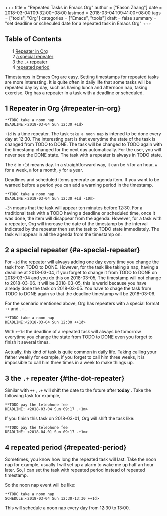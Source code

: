+++
title = "Repeated Tasks in Emacs Org"
author = ["Eason Zhang"]
date = 2018-03-04T09:32:00+08:00
lastmod = 2018-03-04T09:41:00+08:00
tags = ["tools", "Org"]
categories = ["Emacs", "tools"]
draft = false
summary = "set deadline or scheculed date for a repeated task in Emacs Org"
+++

<style>
  .ox-hugo-toc ul {
    list-style: none;
  }
</style>
<div class="ox-hugo-toc toc">
<div></div>

## Table of Contents

- <span class="section-num">1</span> [Repeater in Org](#repeater-in-org)
- <span class="section-num">2</span> [a special repeater](#a-special-repeater)
- <span class="section-num">3</span> [the `.+` repeater](#the-dot-repeater)
- <span class="section-num">4</span> [repeated period](#repeated-period)

</div>
<!--endtoc-->

Timestamps in Emacs Org are easy. Setting timestamps for repeated
tasks are more interesting. It is quite often in daily life that some
tasks will be repeated day by day, such as having lunch and afternoon
nap, taking exercise. Org has a repeater in a task with a deadline or
scheduled.


## <span class="section-num">1</span> Repeater in Org {#repeater-in-org}

```text
**TODO take a noon nap
DEADLINE:<2018-03-04 Sun 12:30 +1d>
```

`+1d` is a time repeater. The task `take a noon nap` is intened to be done
every day at 12:30. The interesting part is that everytime the state
of the task is changed from TODO to DONE. The task will be changed to
TODO again with the timestamp changed for the next day automatically.
For the user, you will never see the DONE state. The task with a
repeater is always in TODO state.

The `d` in `+1d` means day. In a straightforward way, it can be `h`  for
an hour, `w` for a week, `m` for a month, `y` for a year.

Deadlines and scheduled items generate an agenda item. If you want to
be warned before a period you can add a warning period in the
timestamp.

```text
**TODO take a noon nap
DEADLINE:<2018-03-04 Sun 12:30 +1d -10m>
```

`-3h` means that the task will appear ten minutes before 12:30.  For a
traditional task with a TODO having a deadline or scheduled time, once
it was done, the item will disappear from the agenda. However, for a
task with a repeater, Org will increase the date of the timestamp by
the interval indicated by the repeater then set the task to TODO state
immediately. The task will appear in all the agenda from the timestamp
on.


## <span class="section-num">2</span> a special repeater {#a-special-repeater}



For `+1d` the repeater will always adding one day every time you change
the task from TODO to DONE. However, for the task like taking a nap,
having a deadline at 2018-03-04, if you forget to change it from TODO
to DONE on 2018-03-04 and you do this on 2018-03-05, The timestamp
will not change to 2018-03-06. It will be 2018-03-05, this is werid
because you have already done the task on 2018-03-05. You have to
chage the task from TODO to DONE again so that the deadline timestamp
will be 2018-03-06.

For the scenario mentioned above, Org has repeaters with a special
format `++`  and `.+` .

```text
**TODO take a noon nap
DEADLINE:<2018-03-04 Sun 12:30 ++1d>
```

With `++1d` the deadline of a repeated task will always be tomorrow
everytime you change the state from TODO to DONE even you forget to
finish it several times.

Actually, this kind of task is quite common in daily life. Taking
calling your father weakly for example, if you forget to call him
three weeks, it is impossible to call him three times in a week to
make things up.


## <span class="section-num">3</span> the `.+` repeater {#the-dot-repeater}



Similar with `++` , `.+` will shift the date to the future after **today** .
Take the following task for example,

```text
**TODO pay the telephone fee
DEADLINE: <2018-03-04 Sun 09:17 .+1m>
```

If you finish this task on 2018-03-01, Org will shift the task like:

```text
**TODO pay the telephone fee
DEADLINE: <2018-04-01 Sun 09:17 .+1m>
```


## <span class="section-num">4</span> repeated period {#repeated-period}



Sometimes, you know how long the repeated task will last. Take the
noon nap for example, usually I will set up a alarm to wake me up half
an hour later. So, I can set the task with repeated period instead of
repeated timestamp.

So the noon nap event will be like:

```text
**TODO take a noon nap
SCHEDULE:<2018-03-04 Sun 12:30-13:30 ++1d>
```

This will schedule a noon nap every day from 12:30 to 13:00.
